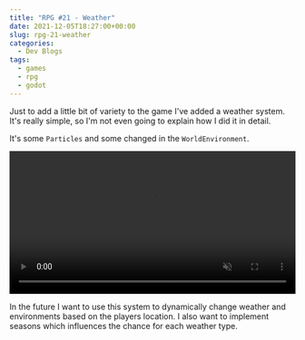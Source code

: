```yaml
---
title: "RPG #21 - Weather"
date: 2021-12-05T18:27:00+00:00
slug: rpg-21-weather
categories:
  - Dev Blogs
tags:
  - games
  - rpg
  - godot
---
```


Just to add a little bit of variety to the game I've added a weather system.
It's really simple, so I'm not even going to explain how I did it in detail.

It's some `Particles` and some changed in the `WorldEnvironment`.

<video width="100%" autoplay loop muted>
    <source src="/vid/weather.webm" type="video/webm" />
</video>

In the future I want to use this system to dynamically change weather and environments based on the players location.
I also want to implement seasons which influences the chance for each weather type.

